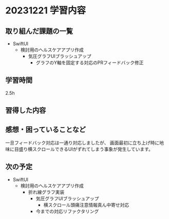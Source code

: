 # 20231221 学習内容

## 取り組んだ課題の一覧

- SwiftUI
  - 検討用のヘルスケアアプリ作成
    - 気圧グラフUIブラッシュアップ
      - グラフのY軸を固定する対応のPRフィードバック修正

## 学習時間

2.5h

## 習得した内容

## 感想・困っていることなど

一旦フィードバック対応は一通り対応しましたが、
画面最初に立ち上げ時に地味に目盛り横スクロールできるUIがずれてしまう事象が発生しています。

## 次の予定

- SwiftUI
  - 検討用のヘルスケアアプリ作成
    - 折れ線グラフ実装
      - 気圧グラフUIブラッシュアップ
        - 横スクロール頭痛注意情報真ん中寄せ対応
      - 今までの対応リファクタリング